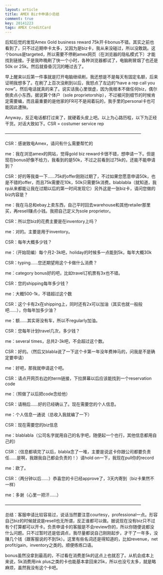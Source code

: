 ```yaml
---
layout: article
title: AMEX Biz卡申请小总结
comment: true
key: 20141223
tags: AMEX CreditCard
---
```


后知后觉的发现Amex Gold business reward 75k开卡bonus不错。其实之前也看到了，只不过近期申卡太多，又因为是biz卡，我从来没碰过，所以没敢跳。这个bonus是targeted，所以需要不停刷amex网页（在浏览器的隐私模式下）才能找到链接。于是我昨晚刷了快一个小时，各种浏览器都试了，电脑刷冒烟了也还是50k or 25k。然后就昏昏沉沉的睡过去了。

早上醒来以后第一件事就是打开电脑继续刷，我还想是不是每天有固定名额，后来证明我想多了。在刷了上百次没刷到以后，我怒点了左边的“have a rep call you now”。然后电话就真的来了。说实话我心里很虚，因为我根本不做任何biz，偶尔倒卖点小东西，据说算个体户（sole proprietorship），不过被问到细节的时候肯定需要编，而且最重要的是他家的FR可不是闹着玩的，我手里的personal卡也可能因此遭殃。

Anyway，反正电话都打过来了，就硬着头皮上吧。以上为心路历程，以下为正经干货。对话大致如下。CSR = costumer service rep

————————————————————————————————

CSR：感谢致电Amex，请问有什么需要帮忙的

me：我在浏览amex的网站，觉得gold biz reward卡很不错，想申请一下。但是现在bonus好像不给力，我看到的是50k，不过之前看到过75k的，还能不能申请到？

CSR：好的等我查一下……75k的offer刚刚过期了，不过如果您愿意申请50k，也是不错的offer，而且75k需要花10k，50k只需要5k消费。blablabla（就知道，我rp从来都能让我在过期以后的第一时间发现它）另外这是一张biz卡，请问您做的biz内容是？

me：我在马总和ebay上卖东西，自己平时回去warehouse和其他retailer那里买，再resell赚点小钱。我把自己定义为sole proprietor。

CSR：所以您biz的花费主要是在inventory上吗？

me：对的。主要是用于inventory。

CSR：每年大概多少钱？

me：（开始现编）每个月2-3k吧，holiday的时候多一点能到5k，每年大概30k

CSR：typing……您还期望用这个卡做什么消费？

me：category bonus好的吧，比如travel订机票有3x也不错。

CSR：您的shipping每年多少钱？

me：大概500-1k，不错超过这个数

CSR：这个卡有2x在shipping上，同时还有2x可以加油（其实也就一般般吧……），你每年加多少油？

me：额……其实哥没有车，所以不regularly加油。

CSR：您每年计划travel几次，多少钱？

me：several times，总共2-3k吧，不会超过这个数。

CSR：好的。（然后又blabla说了一下这个卡第一年没年费神马的，问我是不是确定要申请）

me：好吧，那我就申请这个吧。

CSR：请点开网页右边的term链接，下拉屏幕以后应该能找到一个reservation code

me：（照做了以后把code念给他）

CSR：请稍后……好的已经确认了。现在需要您的个人信息。

me：个人信息一通说（总收入我就编了一下）

CSR：现在需要您的biz信息

me：blablabla（公司名字就用自己的名字吧，随便起一个也行，其他信息都用自己的）

CSR：（信息都填完了以后，blabla念了一堆，主要是说这卡你跟公司都要负责任……是啊，我跟我自己都会负责的！）请hold on一下，我现在pull你的record

me：欧了。

CSR：（两分钟以后……）恭喜您的卡已经approve了，3天内寄到（biz卡果然不一样）

me：多谢（心里一把汗……）

————————————————————————————————

总结：客服申请比较容易过，说话当然要注意courtesy，professional一点。形容自己biz的时候就说是resell也无所谓，反正谁都可以做。据说现在没有biz只不过有个打算都可以开卡。负责申请卡的客服是不会review你的，所以你随便说都没什么问题。只不过暂时还是低调点，我尽量都说自己刚刚起步，才干了一年多，没赚几个钱（跟客服说的不到5k）。这里有些名词还是得知道的，比如revenue，net profit/gain，inventory之类的。顺便练练口语。

bonus虽然没拿到最高的，不过看在消费差5k的这点上也就忍了。从机会成本上来说，5k消费用ink plus之类的卡也能基本拿回来25k，所以也没亏太多，就是略麻烦，虽然我没有这个卡吧。
